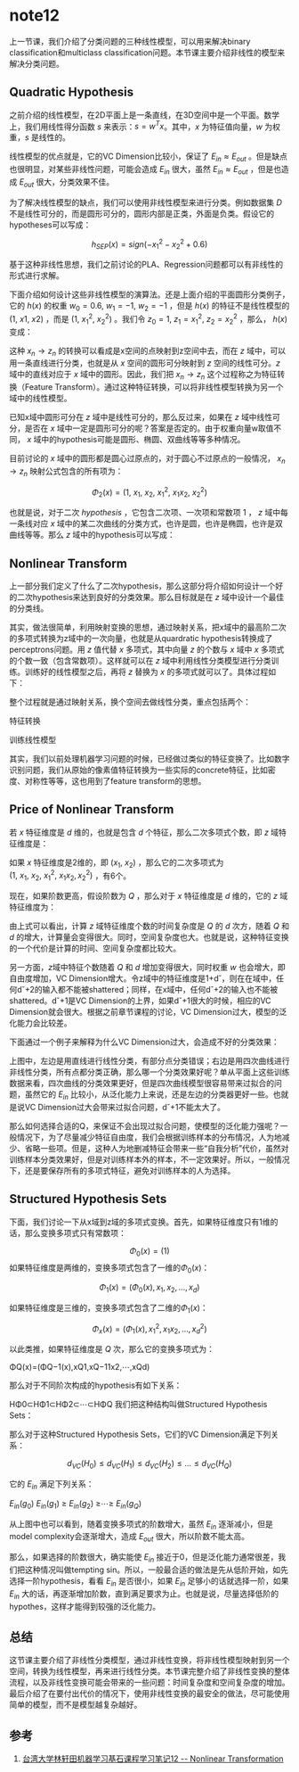 # note12

上一节课，我们介绍了分类问题的三种线性模型，可以用来解决binary classification和multiclass classification问题。本节课主要介绍非线性的模型来解决分类问题。

## Quadratic Hypothesis

之前介绍的线性模型，在2D平面上是一条直线，在3D空间中是一个平面。数学上，我们用线性得分函数 ${s}$ 来表示：${s = w^Tx}$。其中，${x}$ 为特征值向量，${w}$ 为权重，${s}$ 是线性的。

线性模型的优点就是，它的VC Dimension比较小，保证了 ${E_{in} \approx E_{out}}$ 。但是缺点也很明显，对某些非线性问题，可能会造成 ${E_{in}}$ 很大，虽然 ${E_{in} \approx E_{out}}$ ，但是也造成 ${E_{out}}$ 很大，分类效果不佳。

为了解决线性模型的缺点，我们可以使用非线性模型来进行分类。例如数据集 ${D}$ 不是线性可分的，而是圆形可分的，圆形内部是正类，外面是负类。假设它的hypotheses可以写成：

$${
    h_{SEP}(x) = sign(- x_{1}^{2} - x_{2}^{2}+ 0.6)
}$$

基于这种非线性思想，我们之前讨论的PLA、Regression问题都可以有非线性的形式进行求解。

下面介绍如何设计这些非线性模型的演算法。还是上面介绍的平面圆形分类例子，它的 ${h(x)}$ 的权重 ${w_0=0.6,\ w_1=-1,\ w_2=-1}$ ，但是 ${h(x)}$ 的特征不是线性模型的 ${(1,\ x1,\ x2)}$ ，而是 ${(1,\ x^2_1,\ x^2_2)}$ 。我们令 ${z_0=1,\ z_1=x^2_1,\ z_2=x^2_2}$ ，那么， ${h(x)}$ 变成：

这种 ${x_n \rightarrow z_n}$ 的转换可以看成是x空间的点映射到z空间中去，而在 ${z}$ 域中，可以用一条直线进行分类，也就是从 ${x}$ 空间的圆形可分映射到 ${z}$ 空间的线性可分。${z}$ 域中的直线对应于 ${x}$ 域中的圆形。因此，我们把 ${x_n \rightarrow z_n}$ 这个过程称之为特征转换（Feature Transform）。通过这种特征转换，可以将非线性模型转换为另一个域中的线性模型。

已知x域中圆形可分在 ${z}$ 域中是线性可分的，那么反过来，如果在 ${z}$ 域中线性可分，是否在 ${x}$ 域中一定是圆形可分的呢？答案是否定的。由于权重向量w取值不同， ${x}$ 域中的hypothesis可能是圆形、椭圆、双曲线等等多种情况。

目前讨论的 ${x}$ 域中的圆形都是圆心过原点的，对于圆心不过原点的一般情况， ${x_n \rightarrow z_n}$ 映射公式包含的所有项为：

$$
\Phi_2(x)=(1,\ x_1,\ x_2,\ x^2_1,\ x_1x_2,\ x^2_2)
$$

也就是说，对于二次 ${hypothesis}$ ，它包含二次项、一次项和常数项 ${1}$ ， ${z}$ 域中每一条线对应 ${x}$ 域中的某二次曲线的分类方式，也许是圆，也许是椭圆，也许是双曲线等等。那么 ${z}$ 域中的hypothesis可以写成：

## Nonlinear Transform

上一部分我们定义了什么了二次hypothesis，那么这部分将介绍如何设计一个好的二次hypothesis来达到良好的分类效果。那么目标就是在 ${z}$ 域中设计一个最佳的分类线。

其实，做法很简单，利用映射变换的思想，通过映射关系，把x域中的最高阶二次的多项式转换为z域中的一次向量，也就是从quardratic hypothesis转换成了perceptrons问题。用 ${z}$ 值代替 ${x}$ 多项式，其中向量 ${z}$ 的个数与 ${x}$ 域中 ${x}$ 多项式的个数一致（包含常数项）。这样就可以在 ${z}$ 域中利用线性分类模型进行分类训练。训练好的线性模型之后，再将 ${z}$ 替换为 ${x}$ 的多项式就可以了。具体过程如下：

整个过程就是通过映射关系，换个空间去做线性分类，重点包括两个：

特征转换

训练线性模型

其实，我们以前处理机器学习问题的时候，已经做过类似的特征变换了。比如数字识别问题，我们从原始的像素值特征转换为一些实际的concrete特征，比如密度、对称性等等，这也用到了feature transform的思想。

## Price of Nonlinear Transform

若 ${x}$ 特征维度是 ${d}$ 维的，也就是包含 ${d}$ 个特征，那么二次多项式个数，即 ${z}$ 域特征维度是：

如果 ${x}$ 特征维度是2维的，即 ${(x_1,\ x_2)}$ ，那么它的二次多项式为 ${(1,\ x_1,\ x_2,\ x^2_1,\ x_1x_2,x^2_2)}$ ，有6个。

现在，如果阶数更高，假设阶数为 ${Q}$ ，那么对于 ${x}$ 特征维度是 ${d}$ 维的，它的 ${z}$ 域特征维度为：

由上式可以看出，计算 ${z}$ 域特征维度个数的时间复杂度是 ${Q}$ 的 ${d}$ 次方，随着 ${Q}$ 和 ${d}$ 的增大，计算量会变得很大。同时，空间复杂度也大。也就是说，这种特征变换的一个代价是计算的时间、空间复杂度都比较大。

另一方面，${z}$域中特征个数随着 ${Q}$ 和 ${d}$ 增加变得很大，同时权重 ${w}$ 也会增大，即自由度增加，VC Dimension增大。令z域中的特征维度是1+d˘，则在在域中，任何d˘+2的输入都不能被shattered；同样，在x域中，任何d˘+2的输入也不能被shattered。d˘+1是VC Dimension的上界，如果d˘+1很大的时候，相应的VC Dimension就会很大。根据之前章节课程的讨论，VC Dimension过大，模型的泛化能力会比较差。

下面通过一个例子来解释为什么VC Dimension过大，会造成不好的分类效果：

上图中，左边是用直线进行线性分类，有部分点分类错误；右边是用四次曲线进行非线性分类，所有点都分类正确，那么哪一个分类效果好呢？单从平面上这些训练数据来看，四次曲线的分类效果更好，但是四次曲线模型很容易带来过拟合的问题，虽然它的 ${E_{in}}$ 比较小，从泛化能力上来说，还是左边的分类器更好一些。也就是说VC Dimension过大会带来过拟合问题，d˘+1不能太大了。

那么如何选择合适的Q，来保证不会出现过拟合问题，使模型的泛化能力强呢？一般情况下，为了尽量减少特征自由度，我们会根据训练样本的分布情况，人为地减少、省略一些项。但是，这种人为地删减特征会带来一些“自我分析”代价，虽然对训练样本分类效果好，但是对训练样本外的样本，不一定效果好。所以，一般情况下，还是要保存所有的多项式特征，避免对训练样本的人为选择。

## Structured Hypothesis Sets

下面，我们讨论一下从x域到z域的多项式变换。首先，如果特征维度只有1维的话，那么变换多项式只有常数项：

$${\Phi_0(x)=(1)}$$
如果特征维度是两维的，变换多项式包含了一维的${\Phi_0(x)}$：

$${\Phi_1(x)=(\Phi_0(x),x_1,x_2,\ldots,x_d)}$$

如果特征维度是三维的，变换多项式包含了二维的${\Phi_1(x)}$：

$${\Phi_x(x) = (\Phi_1(x), x^2_1,x_1 x_2,\ldots,x^2_d)}$$

以此类推，如果特征维度是 ${Q}$ 次，那么它的变换多项式为：

ΦQ(x)=(ΦQ−1(x),xQ1,xQ−11x2,⋯,xQd)

那么对于不同阶次构成的hypothesis有如下关系：


HΦ0⊂HΦ1⊂HΦ2⊂⋯⊂HΦQ
我们把这种结构叫做Structured Hypothesis Sets：

那么对于这种Structured Hypothesis Sets，它们的VC Dimension满足下列关系：

$${d_{VC}(H_0) \leq d_{VC}(H_1) \leq d_{VC}(H_2) \leq \ldots \leq d_{VC}(H_Q)}$$

它的 ${E_{in}}$ 满足下列关系：

 ${E_{in}(g_0)}$  ${E_{in}(g_1)}$ ≥ ${E_{in}(g_2)}$ ≥⋯≥ ${E_{in}(g_Q)}$

从上图中也可以看到，随着变换多项式的阶数增大，虽然 ${E_{in}}$ 逐渐减小，但是model complexity会逐渐增大，造成 ${E_{out}}$ 很大，所以阶数不能太高。

那么，如果选择的阶数很大，确实能使 ${E_{in}}$ 接近于${0}$，但是泛化能力通常很差，我们把这种情况叫做tempting sin。所以，一般最合适的做法是先从低阶开始，如先选择一阶hypothesis，看看 ${E_{in}}$ 是否很小，如果 ${E_{in}}$ 足够小的话就选择一阶，如果 ${E_{in}}$ 大的话，再逐渐增加阶数，直到满足要求为止。也就是说，尽量选择低阶的hypothes，这样才能得到较强的泛化能力。

## 总结

这节课主要介绍了非线性分类模型，通过非线性变换，将非线性模型映射到另一个空间，转换为线性模型，再来进行线性分类。本节课完整介绍了非线性变换的整体流程，以及非线性变换可能会带来的一些问题：时间复杂度和空间复杂度的增加。最后介绍了在要付出代价的情况下，使用非线性变换的最安全的做法，尽可能使用简单的模型，而不是模型越复杂越好。

## 参考

1. [台湾大学林轩田机器学习基石课程学习笔记12 -- Nonlinear Transformation](http://blog.csdn.net/red_stone1/article/details/72630003)